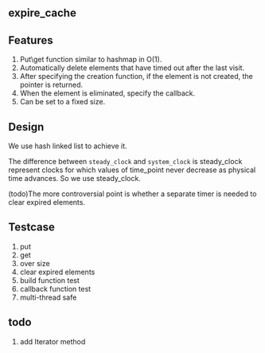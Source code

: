 ## expire_cache

## Features
1. Put\get function similar to hashmap in O(1).
2. Automatically delete elements that have timed out after the last visit.
3. After specifying the creation function, if the element is not created, the pointer is returned.
4. When the element is eliminated, specify the callback.
5. Can be set to a fixed size.

## Design
We use hash linked list to achieve it. 

The difference between `steady_clock` and `system_clock` is steady_clock represent clocks for which values of time_point never decrease as physical time advances. So we use steady_clock.

(todo)The more controversial point is whether a separate timer is needed to clear expired elements.

## Testcase
1. put
2. get
3. over size
4. clear expired elements
5. build function test
6. callback function test
7. multi-thread safe

## todo
1. add Iterator method